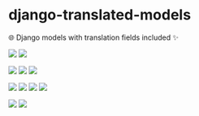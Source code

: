 # django-translated-models

🌐 Django models with translation fields included ✨

[![](https://img.shields.io/github/pipenv/locked/python-version/paduszyk/django-translated-models?logo=python)](https://www.python.org)
[![](https://img.shields.io/github/pipenv/locked/dependency-version/paduszyk/django-translated-models/django/master?logo=django&color=green)](https://www.djangoproject.com)

[![](https://results.pre-commit.ci/badge/github/paduszyk/django-translated-models/master.svg)](https://results.pre-commit.ci/latest/github/paduszyk/django-translated-models/master)
[![](https://img.shields.io/github/actions/workflow/status/paduszyk/django-translated-models/tests.yaml?label=Tests&logo=github)](https://github.com/paduszyk/django-translated-models/blob/master/.github/workflows/tests.yaml)
[![](https://img.shields.io/codecov/c/github/paduszyk/django-translated-models?logo=codecov)](https://app.codecov.io/gh/paduszyk/django-translated-models)

[![](https://img.shields.io/badge/linter-flake8-blue)](https://flake8.pycqa.org/)
[![](https://img.shields.io/badge/code%20style-black-black)](https://github.com/psf/black)
[![](https://img.shields.io/badge/imports-isort-%231674b1?style=flat&labelColor=ef8336)](https://pycqa.github.io/isort/)
[![](https://img.shields.io/badge/docstrings-docformatter-lightgrey)](https://github.com/PyCQA/docformatter)

[![](https://img.shields.io/github/license/paduszyk/django-translated-models?label=license)](LICENSE)
[![](https://img.shields.io/badge/gitmoji-%20😜%20😍-FFDD67.svg)](https://gitmoji.dev)
